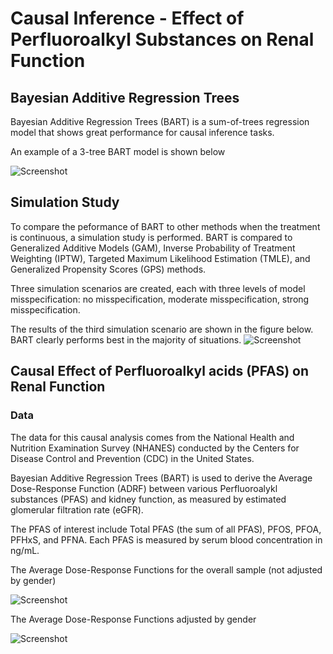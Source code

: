 # Causal Inference - Effect of Perfluoroalkyl Substances on Renal Function
## Bayesian Additive Regression Trees
Bayesian Additive Regression Trees (BART) is a sum-of-trees regression model that shows great performance for causal inference tasks.

An example of a 3-tree BART model is shown below

![Screenshot](https://i.imgur.com/A6L4CeK.png)

## Simulation Study
To compare the peformance of BART to other methods when the treatment is continuous, a simulation study is performed. BART is compared to Generalized Additive Models (GAM), Inverse Probability of Treatment Weighting (IPTW), Targeted Maximum Likelihood Estimation (TMLE), and Generalized Propensity Scores (GPS) methods. 

Three simulation scenarios are created, each with three levels of model misspecification: no misspecification, moderate misspecification, strong misspecification.

The results of the third simulation scenario are shown in the figure below. BART clearly performs best in the majority of situations.
![Screenshot](https://i.imgur.com/zlpa7lU.png)

## Causal Effect of Perfluoroalkyl acids (PFAS) on Renal Function
### Data
The data for this causal analysis comes from the National Health and Nutrition Examination Survey (NHANES) conducted by the Centers for Disease Control and Prevention (CDC) in the United States.

Bayesian Additive Regression Trees (BART) is used to derive the Average Dose-Response Function (ADRF) between various Perfluoroalykl substances (PFAS) and kidney function, as measured by estimated glomerular filtration rate (eGFR). 

The PFAS of interest include Total PFAS (the sum of all PFAS), PFOS, PFOA, PFHxS, and PFNA. Each PFAS is measured by serum blood concentration in ng/mL.

The Average Dose-Response Functions for the overall sample (not adjusted by gender)

![Screenshot](https://i.imgur.com/ByXWNKE.png)

The Average Dose-Response Functions adjusted by gender

![Screenshot](https://i.imgur.com/zRXuPhF.png)
